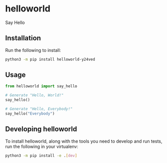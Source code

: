 # helloworld

Say Hello

## Installation

Run the following to install:

```sh
python3 -m pip install helloworld-y24ved
```

## Usage

```python
from helloworld import say_hello

# Generate "Hello, World!"
say_hello()

# Generate "Hello, Everybody!"
say_hello("Everybody")
```

## Developing helloworld

To install helloworld, along with the tools you need to develop and run tests, run the following in your virtualenv:

```sh
python3 -m pip install -e .[dev]
```

